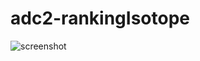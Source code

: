 # adc2-rankingIsotope

![screenshot](https://support.askia.com/hc/en-us/article_attachments/200047042/adc2_Ranking_Isotope.png)
